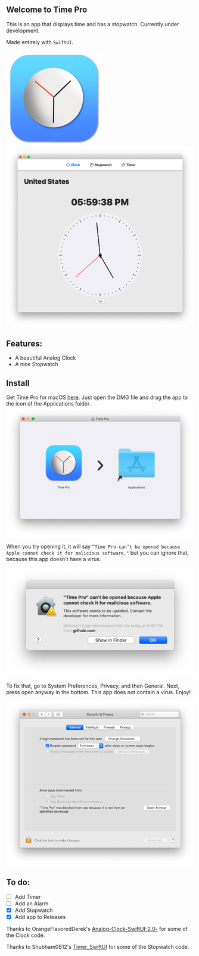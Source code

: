 ## Welcome to Time Pro

This is an app that displays time and has a stopwatch. Currently under development.

Made entirely with `SwiftUI`.

<img src="Images-For-Time-Pro/Time_Pro_macOS_App_Icon.png" width="256">
<img src="Images-For-Time-Pro/Clock.png" width="512"> 

## Features:
* A beautiful Analog Clock
* A nice Stopwatch

Install
-
Get Time Pro for macOS [here](https://github.com/savagegod22/Time-Pro/releases/latest/download/Time-Pro.dmg). Just open the DMG file and drag the app to the icon of the Applications folder.
<img src="Images-For-Time-Pro/DMG.png" width="512">

When you try opening it, it will say `“Time Pro can’t be opened because Apple cannot check it for malicious software,"` but you can ignore that, because this app doesn't have a virus.

![Pop-up](Images-For-Time-Pro/Pop-up.png)

To fix that, go to System Preferences, Privacy, and then General. Next, press open anyway in the bottom. This app does not contain a virus. Enjoy!

![System Preferences](Images-For-Time-Pro/Settings.png)



## To do:
- [ ] Add Timer
- [ ] Add an Alarm
- [x] Add Stopwatch
- [x] Add app to Releases

Thanks to OrangeFlavoredDerek's [Analog-Clock-SwiftUI-2.0-](https://github.com/OrangeFlavoredDerek/Analog-Clock-SwiftUI-2.0-) for some of the Clock code.

Thanks to Shubham0812's [Timer_SwiftUI](https://github.com/OrangeFlavoredDerek/Analog-Clock-SwiftUI-2.0-) for some of the Stopwatch code.
